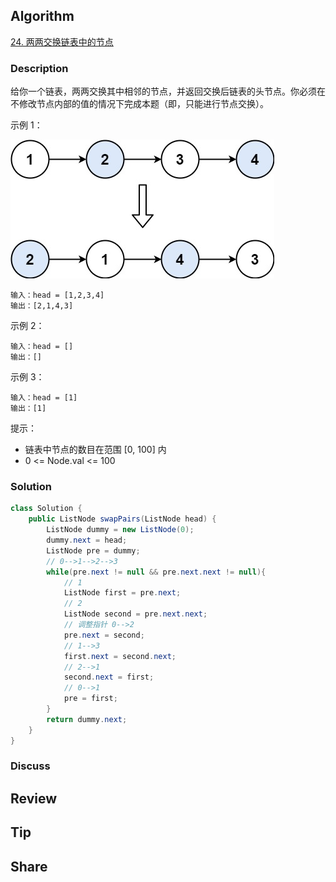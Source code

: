 ## Algorithm

[24. 两两交换链表中的节点](https://leetcode.cn/problems/swap-nodes-in-pairs/description/?envType=study-plan-v2&envId=top-100-liked)

### Description

给你一个链表，两两交换其中相邻的节点，并返回交换后链表的头节点。你必须在不修改节点内部的值的情况下完成本题（即，只能进行节点交换）。

示例 1：

![](assets/20250409-9db6f053.png)

```
输入：head = [1,2,3,4]
输出：[2,1,4,3]
```

示例 2：

```
输入：head = []
输出：[]
```

示例 3：

```
输入：head = [1]
输出：[1]
```

提示：

- 链表中节点的数目在范围 [0, 100] 内
- 0 <= Node.val <= 100

### Solution

```java
class Solution {
    public ListNode swapPairs(ListNode head) {
        ListNode dummy = new ListNode(0);
        dummy.next = head;
        ListNode pre = dummy;
        // 0-->1-->2-->3
        while(pre.next != null && pre.next.next != null){
            // 1
            ListNode first = pre.next;
            // 2
            ListNode second = pre.next.next;
            // 调整指针 0-->2
            pre.next = second;
            // 1-->3
            first.next = second.next;
            // 2-->1
            second.next = first;
            // 0-->1
            pre = first;
        }
        return dummy.next;
    }
}
```

### Discuss

## Review


## Tip


## Share
